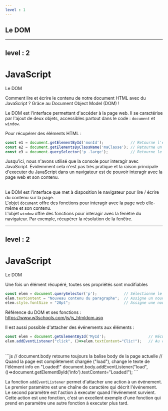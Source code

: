```yaml
---
level : 1
---
```


<div class="title"><h2>Le DOM</h2></div>

---
level : 2
---
# JavaScript
Le DOM

Comment lire et écrire le contenu de notre document HTML avec du JavaScript ? 
Grâce au Document Object Model (DOM) !

Le DOM est l'interface permettant d'accéder à la page web. Il se caractérise par l'ajout de deux objets, accessibles partout dans le code : `document` et `window`.

Pour récupérer des éléments HTML : 

```js
const e1 = document.getElementById('monId');            // Retourne l'élément qui porte l'id "monId"
const e2 = document.getElementsByClassName('maClasse'); // Retourne un tableau avec les éléments de classe "maClasse"
const e3 = document.querySelector('p .large');          // Retourne le premier élément correspondant au sélecteur CSS        
```

<div class="handout_notes">
Jusqu'ici, nous n'avons utilisé que la console pour interagir avec JavaScript. Évidemment cela n'est pas très pratique et la raison principale d'executer du JavaScript dans un navigateur est de pouvoir interagir avec la page web et son contenu.
<br><br>

Le DOM est l'interface que met à disposition le navigateur pour lire / écrire du contenu sur la page. <br>
L'objet `document` offre des fonctions pour interagir avec la page web elle-même et son contenu. <br>
L'objet `window` offre des fonctions pour interagir avec la fenêtre du navigateur. Par exemple, récupérer la résolution de la fenêtre.
</div>

---
level : 2
---
# JavaScript
Le DOM

Une fois un élément récupéré, toutes ses propriétés sont modifiables

```js
const elem = document.querySelector('p');            // Sélectionne le premier paragraphe de la page
elem.textContent = "Nouveau contenu du paragraphe";  // Assigne un nouveau texte au paragraphe
elem.style.fontSize = "20pt";                        // Assigne une nouvelle taille de police
```

Référence du DOM et ses fonctions : https://www.w3schools.com/js/js_htmldom.asp

Il est aussi possible d'attacher des événements aux éléments :

```js
const elem = document.getElementById('MyId');                   // Récupère l'élément à modifier
elem.addEventListener("click", ()=>elem.textContent="Clic!");   // Au clic, modifie le texte de l'élément à "Clic!"
```

<br>
```js
// document.body retourne toujours la balise body de la page actuelle
// Quand la page est complètement chargée ("load"), change le texte de l'élément info en "Loaded!"
document.body.addEventListener("load", ()=>document.getElementById('info').textContent="Loaded!");
```

<div class="handout_notes">

La fonction `addEventListener` permet d'attacher une action à un événement.<br>
Le premier paramètre est une chaîne de caractère qui décrit l'événement. <br>
Le second paramètre est l'action à executer quand l'événement survient. Cette action est une fonction, c'est un excellent exemple d'une fonction qui prend en paramètre une autre fonction à executer plus tard.
</div>
